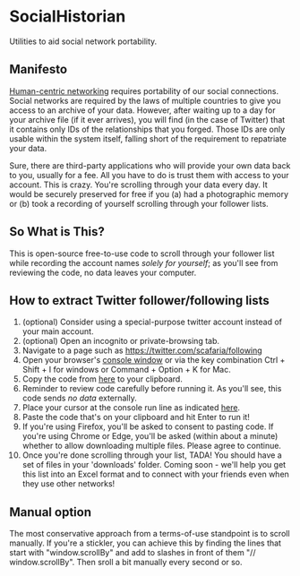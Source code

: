 # SocialHistorian
Utilities to aid social network portability.

## Manifesto
[Human-centric networking](https://scafaria.com/planning-the-human-centric-web-1bcd2b275a81) requires portability of our social connections. Social networks are required by the laws of multiple countries to give you access to an archive of your data. However, after waiting up to a day for your archive file (if it ever arrives), you will find (in the case of Twitter) that it contains only IDs of the relationships that you forged. Those IDs are only usable within the system itself, falling short of the requirement to repatriate your data.

Sure, there are third-party applications who will provide your own data back to you, usually for a fee. All you have to do is trust them with access to your account. This is crazy. You're scrolling through your data every day. It would be securely preserved for free if you (a) had a photographic memory or (b) took a recording of yourself scrolling through your follower lists. 

## So What is This?
This is open-source free-to-use code to scroll through your follower list while recording the account names *solely for yourself*; as you'll see from reviewing the code, no data leaves your computer. 

## How to extract Twitter follower/following lists
1. (optional) Consider using a special-purpose twitter account instead of your main account.
2. (optional) Open an incognito or private-browsing tab. 
3. Navigate to a page such as https://twitter.com/scafaria/following
4. Open your browser's [console window](https://appuals.com/open-browser-console/) or via the key combination Ctrl + Shift + I for windows or Command + Option + K for Mac.
5. Copy the code from [here](https://raw.githubusercontent.com/PositiveSumNet/SocialHistorian/main/Twitter/follows.txt) to your clipboard. 
6. Reminder to review code carefully before running it. As you'll see, this code sends *no data* externally. 
7. Place your cursor at the console run line as indicated [here](https://github.com/PositiveSumNet/SocialHistorian/issues/1).
8. Paste the code that's on your clipboard and hit Enter to run it!
9. If you're using Firefox, you'll be asked to consent to pasting code. If you're using Chrome or Edge, you'll be asked (within about a minute) whether to allow downloading multiple files. Please agree to continue.
10. Once you're done scrolling through your list, TADA! You should have a set of files in your 'downloads' folder. Coming soon - we'll help you get this list into an Excel format and to connect with your friends even when they use other networks!

## Manual option
The most conservative approach from a terms-of-use standpoint is to scroll manually. If you're a stickler, you can achieve this by finding the lines that start with
"window.scrollBy" and add to slashes in front of them "// window.scrollBy". Then sroll a bit manually every second or so. 
